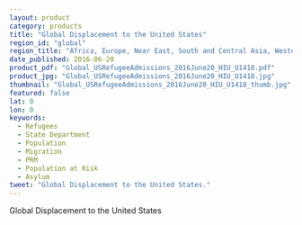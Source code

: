 ```yaml
---
layout: product
category: products
title: "Global Displacement to the United States"
region_id: "global"
region_title: "Africa, Europe, Near East, South and Central Asia, Western Hemisphere"
date_published: 2016-06-20
product_pdf: "Global_USRefugeeAdmissions_2016June20_HIU_U1418.pdf"
product_jpg: "Global_USRefugeeAdmissions_2016June20_HIU_U1418.jpg"
thumbnail: "Global_USRefugeeAdmissions_2016June20_HIU_U1418_thumb.jpg"
featured: false
lat: 0
lon: 0
keywords:
  - Refugees
  - State Department
  - Population
  - Migration
  - PRM
  - Population at Risk
  - Asylum
tweet: "Global Displacement to the United States."
---
```

Global Displacement to the United States
